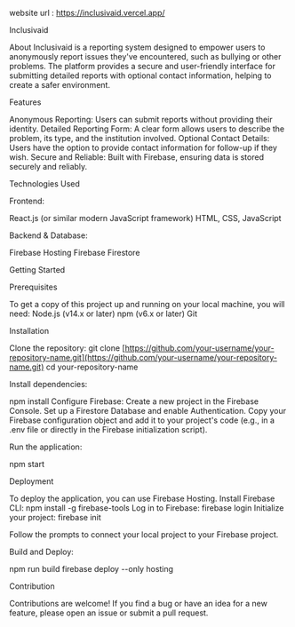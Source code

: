 website url : https://inclusivaid.vercel.app/

Inclusivaid

About
Inclusivaid is a reporting system designed to empower users to anonymously report issues they've encountered, such as bullying or other problems. The platform provides a secure and user-friendly interface for submitting detailed reports with optional contact information, helping to create a safer environment.

Features

Anonymous Reporting: Users can submit reports without providing their identity.
Detailed Reporting Form: A clear form allows users to describe the problem, its type, and the institution involved.
Optional Contact Details: Users have the option to provide contact information for follow-up if they wish.
Secure and Reliable: Built with Firebase, ensuring data is stored securely and reliably.

Technologies Used

Frontend:

React.js (or similar modern JavaScript framework)
HTML, CSS, JavaScript

Backend & Database:

Firebase Hosting
Firebase Firestore

Getting Started

Prerequisites

To get a copy of this project up and running on your local machine, you will need:
Node.js (v14.x or later)
npm (v6.x or later)
Git

Installation

Clone the repository:
git clone [https://github.com/your-username/your-repository-name.git](https://github.com/your-username/your-repository-name.git)
cd your-repository-name

Install dependencies:

npm install
Configure Firebase:
Create a new project in the Firebase Console.
Set up a Firestore Database and enable Authentication.
Copy your Firebase configuration object and add it to your project's code (e.g., in a .env file or directly in the Firebase initialization script).

Run the application:

npm start

Deployment

To deploy the application, you can use Firebase Hosting.
Install Firebase CLI:
npm install -g firebase-tools
Log in to Firebase:
firebase login
Initialize your project:
firebase init

Follow the prompts to connect your local project to your Firebase project.

Build and Deploy:

npm run build
firebase deploy --only hosting

Contribution

Contributions are welcome! If you find a bug or have an idea for a new feature, please open an issue or submit a pull request.
